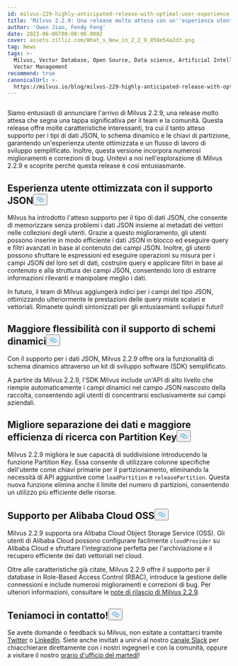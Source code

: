 ```yaml
---
id: milvus-229-highly-anticipated-release-with-optimal-user-experience.md
title: 'Milvus 2.2.9: Una release molto attesa con un''esperienza utente ottimale'
author: 'Owen Jiao, Fendy Feng'
date: 2023-06-06T00:00:00.000Z
cover: assets.zilliz.com/What_s_New_in_2_2_9_858e54a2d3.png
tag: News
tags: >-
  Milvus, Vector Database, Open Source, Data science, Artificial Intelligence,
  Vector Management
recommend: true
canonicalUrl: >-
  https://milvus.io/blog/milvus-229-highly-anticipated-release-with-optimal-user-experience.md
---
```

<p>
  <span class="img-wrapper">
    <img translate="no" src="https://assets.zilliz.com/What_s_New_in_2_2_9_858e54a2d3.png" alt="" class="doc-image" id="" />
    <span></span>
  </span>
</p>
<p>Siamo entusiasti di annunciare l'arrivo di Milvus 2.2.9, una release molto attesa che segna una tappa significativa per il team e la comunità. Questa release offre molte caratteristiche interessanti, tra cui il tanto atteso supporto per i tipi di dati JSON, lo schema dinamico e le chiavi di partizione, garantendo un'esperienza utente ottimizzata e un flusso di lavoro di sviluppo semplificato. Inoltre, questa versione incorpora numerosi miglioramenti e correzioni di bug. Unitevi a noi nell'esplorazione di Milvus 2.2.9 e scoprite perché questa release è così entusiasmante.</p>
<h2 id="Optimized-user-experience-with-JSON-support" class="common-anchor-header">Esperienza utente ottimizzata con il supporto JSON<button data-href="#Optimized-user-experience-with-JSON-support" class="anchor-icon" translate="no">
      <svg translate="no"
        aria-hidden="true"
        focusable="false"
        height="20"
        version="1.1"
        viewBox="0 0 16 16"
        width="16"
      >
        <path
          fill="#0092E4"
          fill-rule="evenodd"
          d="M4 9h1v1H4c-1.5 0-3-1.69-3-3.5S2.55 3 4 3h4c1.45 0 3 1.69 3 3.5 0 1.41-.91 2.72-2 3.25V8.59c.58-.45 1-1.27 1-2.09C10 5.22 8.98 4 8 4H4c-.98 0-2 1.22-2 2.5S3 9 4 9zm9-3h-1v1h1c1 0 2 1.22 2 2.5S13.98 12 13 12H9c-.98 0-2-1.22-2-2.5 0-.83.42-1.64 1-2.09V6.25c-1.09.53-2 1.84-2 3.25C6 11.31 7.55 13 9 13h4c1.45 0 3-1.69 3-3.5S14.5 6 13 6z"
        ></path>
      </svg>
    </button></h2><p>Milvus ha introdotto l'atteso supporto per il tipo di dati JSON, che consente di memorizzare senza problemi i dati JSON insieme ai metadati dei vettori nelle collezioni degli utenti. Grazie a questo miglioramento, gli utenti possono inserire in modo efficiente i dati JSON in blocco ed eseguire query e filtri avanzati in base al contenuto dei campi JSON. Inoltre, gli utenti possono sfruttare le espressioni ed eseguire operazioni su misura per i campi JSON del loro set di dati, costruire query e applicare filtri in base al contenuto e alla struttura dei campi JSON, consentendo loro di estrarre informazioni rilevanti e manipolare meglio i dati.</p>
<p>In futuro, il team di Milvus aggiungerà indici per i campi del tipo JSON, ottimizzando ulteriormente le prestazioni delle query miste scalari e vettoriali. Rimanete quindi sintonizzati per gli entusiasmanti sviluppi futuri!</p>
<h2 id="Added-flexibility-with-support-for-dynamic-schema" class="common-anchor-header">Maggiore flessibilità con il supporto di schemi dinamici<button data-href="#Added-flexibility-with-support-for-dynamic-schema" class="anchor-icon" translate="no">
      <svg translate="no"
        aria-hidden="true"
        focusable="false"
        height="20"
        version="1.1"
        viewBox="0 0 16 16"
        width="16"
      >
        <path
          fill="#0092E4"
          fill-rule="evenodd"
          d="M4 9h1v1H4c-1.5 0-3-1.69-3-3.5S2.55 3 4 3h4c1.45 0 3 1.69 3 3.5 0 1.41-.91 2.72-2 3.25V8.59c.58-.45 1-1.27 1-2.09C10 5.22 8.98 4 8 4H4c-.98 0-2 1.22-2 2.5S3 9 4 9zm9-3h-1v1h1c1 0 2 1.22 2 2.5S13.98 12 13 12H9c-.98 0-2-1.22-2-2.5 0-.83.42-1.64 1-2.09V6.25c-1.09.53-2 1.84-2 3.25C6 11.31 7.55 13 9 13h4c1.45 0 3-1.69 3-3.5S14.5 6 13 6z"
        ></path>
      </svg>
    </button></h2><p>Con il supporto per i dati JSON, Milvus 2.2.9 offre ora la funzionalità di schema dinamico attraverso un kit di sviluppo software (SDK) semplificato.</p>
<p>A partire da Milvus 2.2.9, l'SDK Milvus include un'API di alto livello che riempie automaticamente i campi dinamici nel campo JSON nascosto della raccolta, consentendo agli utenti di concentrarsi esclusivamente sui campi aziendali.</p>
<h2 id="Better-data-separation-and-enhanced-search-efficiency-with-Partition-Key" class="common-anchor-header">Migliore separazione dei dati e maggiore efficienza di ricerca con Partition Key<button data-href="#Better-data-separation-and-enhanced-search-efficiency-with-Partition-Key" class="anchor-icon" translate="no">
      <svg translate="no"
        aria-hidden="true"
        focusable="false"
        height="20"
        version="1.1"
        viewBox="0 0 16 16"
        width="16"
      >
        <path
          fill="#0092E4"
          fill-rule="evenodd"
          d="M4 9h1v1H4c-1.5 0-3-1.69-3-3.5S2.55 3 4 3h4c1.45 0 3 1.69 3 3.5 0 1.41-.91 2.72-2 3.25V8.59c.58-.45 1-1.27 1-2.09C10 5.22 8.98 4 8 4H4c-.98 0-2 1.22-2 2.5S3 9 4 9zm9-3h-1v1h1c1 0 2 1.22 2 2.5S13.98 12 13 12H9c-.98 0-2-1.22-2-2.5 0-.83.42-1.64 1-2.09V6.25c-1.09.53-2 1.84-2 3.25C6 11.31 7.55 13 9 13h4c1.45 0 3-1.69 3-3.5S14.5 6 13 6z"
        ></path>
      </svg>
    </button></h2><p>Milvus 2.2.9 migliora le sue capacità di suddivisione introducendo la funzione Partition Key. Essa consente di utilizzare colonne specifiche dell'utente come chiavi primarie per il partizionamento, eliminando la necessità di API aggiuntive come <code translate="no">loadPartition</code> e <code translate="no">releasePartition</code>. Questa nuova funzione elimina anche il limite del numero di partizioni, consentendo un utilizzo più efficiente delle risorse.</p>
<h2 id="Support-for-Alibaba-Cloud-OSS" class="common-anchor-header">Supporto per Alibaba Cloud OSS<button data-href="#Support-for-Alibaba-Cloud-OSS" class="anchor-icon" translate="no">
      <svg translate="no"
        aria-hidden="true"
        focusable="false"
        height="20"
        version="1.1"
        viewBox="0 0 16 16"
        width="16"
      >
        <path
          fill="#0092E4"
          fill-rule="evenodd"
          d="M4 9h1v1H4c-1.5 0-3-1.69-3-3.5S2.55 3 4 3h4c1.45 0 3 1.69 3 3.5 0 1.41-.91 2.72-2 3.25V8.59c.58-.45 1-1.27 1-2.09C10 5.22 8.98 4 8 4H4c-.98 0-2 1.22-2 2.5S3 9 4 9zm9-3h-1v1h1c1 0 2 1.22 2 2.5S13.98 12 13 12H9c-.98 0-2-1.22-2-2.5 0-.83.42-1.64 1-2.09V6.25c-1.09.53-2 1.84-2 3.25C6 11.31 7.55 13 9 13h4c1.45 0 3-1.69 3-3.5S14.5 6 13 6z"
        ></path>
      </svg>
    </button></h2><p>Milvus 2.2.9 supporta ora Alibaba Cloud Object Storage Service (OSS). Gli utenti di Alibaba Cloud possono configurare facilmente <code translate="no">cloudProvider</code> su Alibaba Cloud e sfruttare l'integrazione perfetta per l'archiviazione e il recupero efficiente dei dati vettoriali nel cloud.</p>
<p>Oltre alle caratteristiche già citate, Milvus 2.2.9 offre il supporto per il database in Role-Based Access Control (RBAC), introduce la gestione delle connessioni e include numerosi miglioramenti e correzioni di bug. Per ulteriori informazioni, consultare le <a href="https://milvus.io/docs/release_notes.md">note di rilascio di Milvus 2.2.9</a>.</p>
<h2 id="Let’s-keep-in-touch" class="common-anchor-header">Teniamoci in contatto!<button data-href="#Let’s-keep-in-touch" class="anchor-icon" translate="no">
      <svg translate="no"
        aria-hidden="true"
        focusable="false"
        height="20"
        version="1.1"
        viewBox="0 0 16 16"
        width="16"
      >
        <path
          fill="#0092E4"
          fill-rule="evenodd"
          d="M4 9h1v1H4c-1.5 0-3-1.69-3-3.5S2.55 3 4 3h4c1.45 0 3 1.69 3 3.5 0 1.41-.91 2.72-2 3.25V8.59c.58-.45 1-1.27 1-2.09C10 5.22 8.98 4 8 4H4c-.98 0-2 1.22-2 2.5S3 9 4 9zm9-3h-1v1h1c1 0 2 1.22 2 2.5S13.98 12 13 12H9c-.98 0-2-1.22-2-2.5 0-.83.42-1.64 1-2.09V6.25c-1.09.53-2 1.84-2 3.25C6 11.31 7.55 13 9 13h4c1.45 0 3-1.69 3-3.5S14.5 6 13 6z"
        ></path>
      </svg>
    </button></h2><p>Se avete domande o feedback su Milvus, non esitate a contattarci tramite <a href="https://twitter.com/milvusio">Twitter</a> o <a href="https://www.linkedin.com/company/the-milvus-project">LinkedIn</a>. Siete anche invitati a unirvi al nostro <a href="https://milvus.io/slack/">canale Slack</a> per chiacchierare direttamente con i nostri ingegneri e con la comunità, oppure a visitare il nostro <a href="https://us02web.zoom.us/meeting/register/tZ0pcO6vrzsuEtVAuGTpNdb6lGnsPBzGfQ1T#/registration">orario d'ufficio del martedì</a>!</p>

